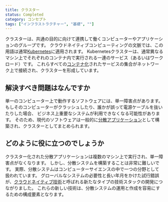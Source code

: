 ```yaml
---
title: クラスター
status: Completed
category: コンセプト
tags: ["インフラストラクチャー", "基礎", ""]
---
```


クラスターは、共通の目的に向けて連携して働くコンピューターやアプリケーションのグループです。
クラウドネイティブコンピューティングの文脈では、この用語は通常[Kubernetes](/ja/kubernetes/)に適用されます。
Kubernetesクラスターは、通常異なるマシン上でそれぞれのコンテナ内で実行される一連のサービス（あるいはワークロード）です。
これらすべての[コンテナ化](/ja/containerization/)されたサービスの集合がネットワーク上で接続され、クラスターを形成しています。

## 解決すべき問題はなんですか

単一のコンピューター上で動作するソフトウェアには、単一障害点があります。
もしそのコンピューターがクラッシュしたり、誰かが誤って電源ケーブルを抜いたりした場合、
ビジネス上重要なシステムが利用できなくなる可能性があります。
そのため、現代のソフトウェアは一般的に[分散アプリケーション](/ja/distributed-apps/)として構築され、クラスターとしてまとめられます。

## どのように役に立つのでしょうか

クラスター化された分散アプリケーションは複数のマシン上で実行され、単一障害点がなくなります。
しかし、分散システムを構築することは非常に難しいです。
実際、分散システムはコンピューターサイエンスの中で一つの分野として扱われています。
グローバルなシステムの必要性と長い年月をかけた試行錯誤が、[クラウドネイティブ技術](/ja/cloud-native-tech/)と呼ばれる新たなタイプの技術スタックの開発につながりました。
これらの新しい技術は、分散システムの運用と作成を容易にするための構成要素となります。
